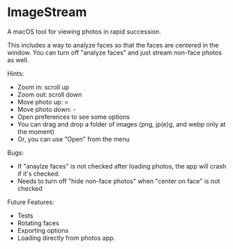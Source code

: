 # ImageStream
A macOS tool for viewing photos in rapid succession.

This includes a way to analyze faces so that the faces are centered in the window. You can turn off "analyze faces" and just stream non-face photos as well.

Hints:

* Zoom in: scroll up
* Zoom out: scroll down
* Move photo up: =
* Move photo down: -
* Open preferences to see some options
* You can drag and drop a folder of images (png, jp(e)g, and webp only at the moment)
* Or, you can use "Open" from the menu

Bugs:

* If "anaylze faces" is not checked after loading photos, the app will crash if it's checked.
* Needs to turn off "hide non-face photos" when "center on face" is not checked

Future Features:

* Tests
* Rotating faces
* Exporting options
* Loading directly from photos app.
